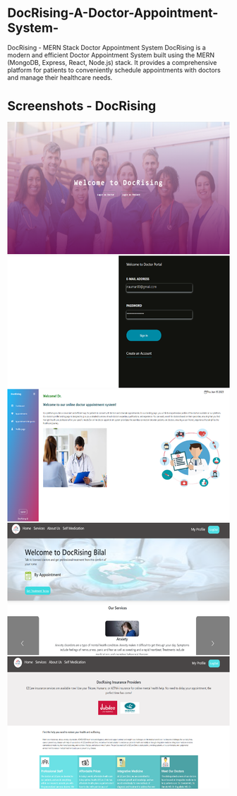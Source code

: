 # DocRising-A-Doctor-Appointment-System-
DocRising - MERN Stack Doctor Appointment System  DocRising is a modern and efficient Doctor Appointment System built using the MERN (MongoDB, Express, React, Node.js) stack. It provides a comprehensive platform for patients to conveniently schedule appointments with doctors and manage their healthcare needs.

# Screenshots - DocRising
<center>
  <img src="https://github.com/mhmdnauman/DocRising-A-Doctor-Appointment-System-/blob/main/Screenshot%202023-06-15%20225250.png?raw=true" width="600" height="300"/>
    <img src="https://github.com/mhmdnauman/DocRising-A-Doctor-Appointment-System-/blob/main/Screenshot%202023-06-15%20225332.png?raw=true" width="600" height="300"/>
      <img src="https://github.com/mhmdnauman/DocRising-A-Doctor-Appointment-System-/blob/main/Screenshot%202023-06-15%20225453.png?raw=true" width="600" height="300"/>
        <img src="https://github.com/mhmdnauman/DocRising-A-Doctor-Appointment-System-/blob/main/Screenshot%202023-06-15%20225541.png?raw=true" width="600" height="300"/>
          <img src="https://github.com/mhmdnauman/DocRising-A-Doctor-Appointment-System-/blob/main/Screenshot%202023-06-15%20225559.png?raw=true" width="600" height="300"/>
</center>


